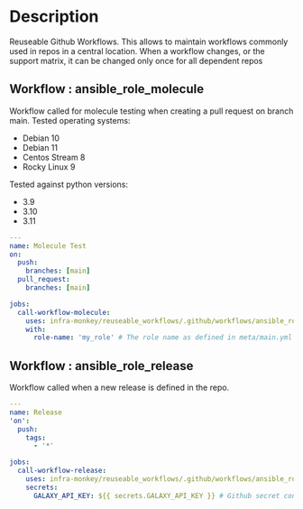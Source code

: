 # Description

Reuseable Github Workflows. This allows to maintain workflows commonly used in repos in a central location.
When a workflow changes, or the support matrix, it can be changed only once for all dependent repos

## Workflow : ansible_role_molecule

Workflow called for molecule testing when creating a pull request on branch main.
Tested operating systems:
- Debian 10
- Debian 11
- Centos Stream 8
- Rocky Linux 9

Tested against python versions:
- 3.9
- 3.10
- 3.11

```yaml
---
name: Molecule Test
on:
  push:
    branches: [main]
  pull_request:
    branches: [main]

jobs:
  call-workflow-molecule:
    uses: infra-monkey/reuseable_workflows/.github/workflows/ansible_role_molecule.yml@main
    with:
      role-name: 'my_role' # The role name as defined in meta/main.yml
```

## Workflow : ansible_role_release

Workflow called when a new release is defined in the repo.

```yaml
---
name: Release
'on':
  push:
    tags:
      - '*'

jobs:
  call-workflow-release:
    uses: infra-monkey/reuseable_workflows/.github/workflows/ansible_role_release.yml@main
    secrets:
      GALAXY_API_KEY: ${{ secrets.GALAXY_API_KEY }} # Github secret containing the ansible galaxy api key linked to your galaxy account
```
